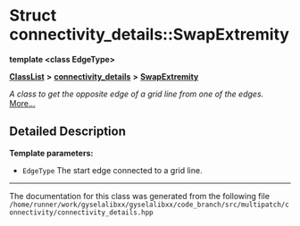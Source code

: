 

# Struct connectivity\_details::SwapExtremity

**template &lt;class EdgeType&gt;**



[**ClassList**](annotated.md) **>** [**connectivity\_details**](namespaceconnectivity__details.md) **>** [**SwapExtremity**](structconnectivity__details_1_1SwapExtremity.md)



_A class to get the opposite edge of a grid line from one of the edges._ [More...](#detailed-description)


































































## Detailed Description




**Template parameters:**


* `EdgeType` The start edge connected to a grid line. 




    

------------------------------
The documentation for this class was generated from the following file `/home/runner/work/gyselalibxx/gyselalibxx/code_branch/src/multipatch/connectivity/connectivity_details.hpp`

